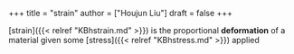 +++
title = "strain"
author = ["Houjun Liu"]
draft = false
+++

[strain]({{< relref "KBhstrain.md" >}}) is the proportional **deformation** of a material given some [stress]({{< relref "KBhstress.md" >}}) applied